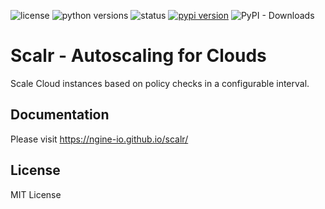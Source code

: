 ![license](https://img.shields.io/pypi/l/scalr-ngine.svg)
![python versions](https://img.shields.io/pypi/pyversions/scalr-ngine.svg)
![status](https://img.shields.io/pypi/status/scalr-ngine.svg)
[![pypi version](https://img.shields.io/pypi/v/scalr-ngine.svg)](https://pypi.org/project/scalr-ngine/)
![PyPI - Downloads](https://img.shields.io/pypi/dw/scalr-ngine)

# Scalr - Autoscaling for Clouds

Scale Cloud instances based on policy checks in a configurable interval.

## Documentation

Please visit https://ngine-io.github.io/scalr/

## License

MIT License
